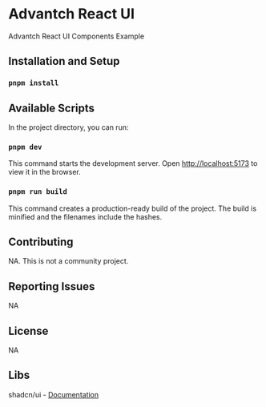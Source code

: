 # Advantch React UI

Advantch React UI Components Example

## Installation and Setup

### `pnpm install`

## Available Scripts

In the project directory, you can run:

### `pnpm dev`

This command starts the development server. Open [http://localhost:5173](http://localhost:3000) to view it in the browser.

### `pnpm run build`

This command creates a production-ready build of the project. The build is minified and the filenames include the hashes.

## Contributing

NA. This is not a community project.

## Reporting Issues

NA

## License

NA

## Libs

shadcn/ui - [Documentation](https://ui.shadcn.com/docs)